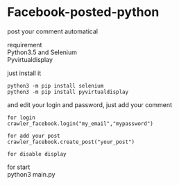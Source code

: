 # Facebook-posted-python  
post your comment automatical  

requirement  
Python3.5 and Selenium  
Pyvirtualdisplay

just install it  
```
python3 -m pip install selenium  
python3 -m pip install pyvirtualdisplay
```

and edit your login and password, just add your comment 

```
for login
crawler_facebook.login("my_email","mypassword")

for add your post
crawler_facebook.create_post("your_post")
```


```
for disable display

```

for start  
python3 main.py
